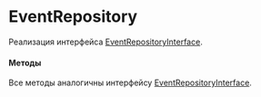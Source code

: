 # EventRepository

Реализация интерфейса [EventRepositoryInterface](/app/Repositories/Interfaces/Tasks/EventRepositoryInterface.md).

#### Методы

Все методы аналогичны интерфейсу [EventRepositoryInterface](/app/Repositories/Interfaces/Tasks/EventRepositoryInterface.md).
